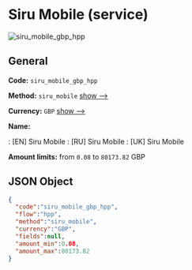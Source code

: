 
# Siru Mobile (service) 
![siru_mobile_gbp_hpp](https://static.openfintech.io/payment_methods/siru_mobile_gbp_hpp/logo.svg?w=400&c=v0.59.26#w200)  

## General 
 
**Code:** `siru_mobile_gbp_hpp` 
 
**Method:** `siru_mobile` 
 [show -->](/payment-methods/siru_mobile/) 
 
**Currency:** `GBP` [show -->](/currencies/GBP/) 
 
**Name:** 
 
:	[EN] Siru Mobile 
:	[RU] Siru Mobile 
:	[UK] Siru Mobile 
 
**Amount limits:** from `0.08` to `80173.82` GBP 

## JSON Object 

```json
{
  "code":"siru_mobile_gbp_hpp",
  "flow":"hpp",
  "method":"siru_mobile",
  "currency":"GBP",
  "fields":null,
  "amount_min":0.08,
  "amount_max":80173.82
}
```  
